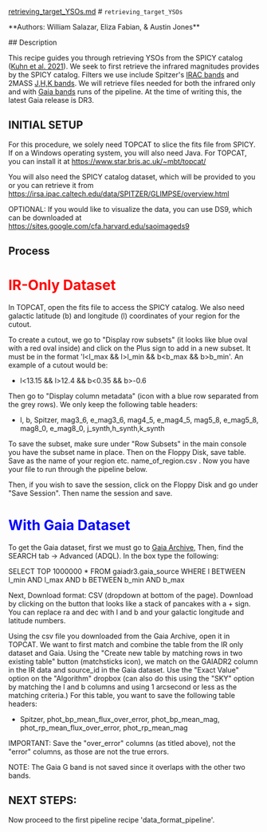 [retrieving_target_YSOs.md](https://github.com/user-attachments/files/22308720/retrieving_target_YSOs.md)
\# `retrieving_target_YSOs`


\*\*Authors: William Salazar, Eliza Fabian, \& Austin Jones\*\*


\## Description

This recipe guides you through retrieving YSOs from the SPICY catalog ([Kuhn et al. 2021](https://iopscience.iop.org/article/10.3847/1538-4365/abe465)). We seek to first retrieve the infrared magnitudes provides by the SPICY catalog. Filters we use include Spitzer's [IRAC bands](https://svo2.cab.inta-csic.es/theory/fps/index.php?mode=browse&gname=Spitzer&asttype=) and 2MASS [J,H,K bands](https://svo2.cab.inta-csic.es/theory/fps/index.php?mode=browse&gname=2MASS&asttype=). We will retrieve files needed for both the infrared only and with [Gaia bands](https://svo2.cab.inta-csic.es/theory/fps/index.php?mode=browse&gname=GAIA&gname2=GAIA3&asttype=) runs of the pipeline. At the time of writing this, the latest Gaia release is DR3.


## INITIAL SETUP

For this procedure, we solely need TOPCAT to slice the fits file from SPICY. If on a Windows operating system, you will also need Java. For TOPCAT, you can install it at https://www.star.bris.ac.uk/~mbt/topcat/ 

You will also need the SPICY catalog dataset, which will be provided to you or you can retrieve it from https://irsa.ipac.caltech.edu/data/SPITZER/GLIMPSE/overview.html

OPTIONAL: If you would like to visualize the data, you can use DS9, which can be downloaded at https://sites.google.com/cfa.harvard.edu/saoimageds9

## Process

# <font color='red'>IR-Only Dataset</font>

In TOPCAT, open the fits file to access the SPICY catalog. We also need galactic latitude (b) and longitude (l) coordinates of your region for the cutout.

To create a cutout, we go to "Display row subsets" (it looks like blue oval with a red oval inside) and click on the Plus sign to add in a new subset. It must be in the format 'l<l_max && l>l_min && b<b_max && b>b_min'. An example of a cutout would be:

- l<13.15 && l>12.4 && b<0.35 && b>-0.6

Then go to "Display column metadata" (icon with a blue row separated from the grey rows). We only keep the following table headers: 

- l, b, Spitzer, mag3_6, e_mag3_6, mag4_5, e_mag4_5, mag5_8, e_mag5_8, mag8_0, e_mag8_0, j_synth,h_synth,k_synth 

To save the subset, make sure under "Row Subsets" in the main console you have the subset name in place. Then on the Floppy Disk, save table. Save as the name of your region etc. name_of_region.csv . Now you have your file to run through the pipeline below.

Then, if you wish to save the session, click on the Floppy Disk and go under "Save Session". Then name the session and save.



# <font color='blue'>With Gaia Dataset</font>

To get the Gaia dataset, first we must go to [Gaia Archive](https://gea.esac.esa.int/archive/), Then, find the SEARCH tab -> Advanced (ADQL). In the box type the following:

SELECT
   TOP 1000000
   *
   FROM gaiadr3.gaia_source
   WHERE
	l BETWEEN l_min AND l_max
  	AND
  	b BETWEEN b_min AND b_max

Next, Download format: CSV (dropdown at bottom of the page). Download by clicking on the button that looks like a stack of pancakes with a + sign. You can replace ra and dec with l and b and your galactic longitude and latitude numbers.


Using the csv file you downloaded from the Gaia Archive, open it in TOPCAT. We want to first match and combine the table from the IR only dataset and Gaia. Using the "Create new table by matching rows in two existing table" button (matchsticks icon), we match on the GAIADR2 column in the IR data and source_id in the Gaia dataset. Use the "Exact Value" option on the "Algorithm" dropbox (can also do this using the "SKY" option by matching the l and b columns and using 1 arcsecond or less as the matching criteria.) For this table, you want to save the following table headers: 

- Spitzer, phot_bp_mean_flux_over_error, phot_bp_mean_mag, phot_rp_mean_flux_over_error, phot_rp_mean_mag

IMPORTANT: Save the "over_error" columns (as titled above), not the "error" columns, as those are not the true errors.

NOTE: The Gaia G band is not saved since it overlaps with the other two bands.


## NEXT STEPS:

Now proceed to the first pipeline recipe 'data_format_pipeline'.
